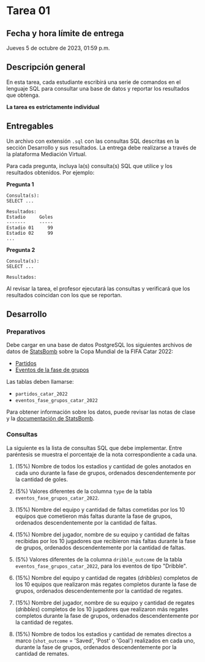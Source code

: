 # Tarea 01

## Fecha y hora límite de entrega
Jueves 5 de octubre de 2023, 01:59 p.m.

## Descripción general
En esta tarea, cada estudiante escribirá una serie de comandos en el lenguaje SQL para consultar una base de datos y reportar los resultados que obtenga.

**La tarea es estrictamente individual**

## Entregables
Un archivo con extensión `.sql` con las consultas SQL descritas en la sección Desarrollo y sus resultados. La entrega debe realizarse a través de la plataforma Mediación Virtual.

Para cada pregunta, incluya la(s) consulta(s) SQL que utilice y los resultados obtenidos. Por ejemplo:

**Pregunta 1**
```
Consulta(s):
SELECT ...

Resultados:
Estadio     Goles
-------     -----
Estadio 01     99
Estadio 02     99
...

```

**Pregunta 2**
```
Consulta(s):
SELECT ...

Resultados:
```

Al revisar la tarea, el profesor ejecutará las consultas y verificará que los resultados coincidan con los que se reportan.

## Desarrollo

### Preparativos
Debe cargar en una base de datos PostgreSQL los siguientes archivos de datos de [StatsBomb](https://statsbomb.com/) sobre la Copa Mundial de la FIFA Catar 2022:

- [Partidos](https://github.com/gf0659-exploraciongeodatos/2023-ii/blob/main/datos/statsbomb/partidos_catar_2022.csv)
- [Eventos de la fase de grupos](https://github.com/gf0659-exploraciongeodatos/2023-ii/blob/main/datos/statsbomb/eventos_fase_grupos_catar_2022.csv)

Las tablas deben llamarse:
- `partidos_catar_2022`
- `eventos_fase_grupos_catar_2022`

Para obtener información sobre los datos, puede revisar las notas de clase y la [documentación de StatsBomb](https://github.com/statsbomb/open-data/tree/master/doc).

### Consultas
La siguiente es la lista de consultas SQL que debe implementar. Entre paréntesis se muestra el porcentaje de la nota correspondiente a cada una.

1. (15%) Nombre de todos los estadios y cantidad de goles anotados en cada uno durante la fase de grupos, ordenados descendentemente por la cantidad de goles.

2. (5%) Valores diferentes de la columna `type` de la tabla `eventos_fase_grupos_catar_2022`.

3. (15%) Nombre del equipo y cantidad de faltas cometidas por los 10 equipos que cometieron más faltas durante la fase de grupos, ordenados descendentemente por la cantidad de faltas.

4. (15%) Nombre del jugador, nombre de su equipo y cantidad de faltas recibidas por los 10 jugadores que recibieron más faltas durante la fase de grupos, ordenados descendentemente por la cantidad de faltas.

5. (5%) Valores diferentes de la columna `dribble_outcome` de la tabla `eventos_fase_grupos_catar_2022`, para los eventos de tipo "Dribble".

6. (15%) Nombre del equipo y cantidad de regates (*dribbles*) completos de los 10 equipos que realizaron más regates completos durante la fase de grupos, ordenados descendentemente por la cantidad de regates.

7. (15%) Nombre del jugador, nombre de su equipo y cantidad de regates (*dribbles*) completos de los 10 jugadores que realizaron más regates completos durante la fase de grupos, ordenados descendentemente por la cantidad de regates.

8. (15%) Nombre de todos los estadios y cantidad de remates directos a marco (`shot_outcome` = 'Saved', 'Post' o 'Goal') realizados en cada uno, durante la fase de grupos, ordenados descendentemente por la cantidad de remates.